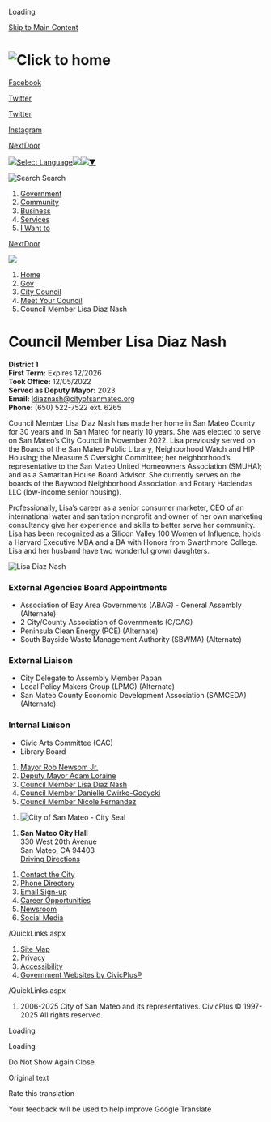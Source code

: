 Loading

[Skip to Main Content](https://www.cityofsanmateo.org/2940/Council-Member-Lisa-Diaz-Nash/)

# ![Click to home](https://www.cityofsanmateo.org/ImageRepository/Document?documentID=58789)

[Facebook](https://www.facebook.com/cityofsanmateo)

[Twitter](https://www.x.com/CityofSanMateo)

[Twitter](https://www.youtube.com/channel/UCtQV2ZVAgoV6smi6kWfQU8A)

[Instagram](https://www.instagram.com/cityofsanmateo)

[NextDoor](https://nextdoor.com/city/san-mateo--ca)

![](https://www.google.com/images/cleardot.gif)[Select Language![](https://www.google.com/images/cleardot.gif)​![](https://www.google.com/images/cleardot.gif)▼](https://www.cityofsanmateo.org/2940/Council-Member-Lisa-Diaz-Nash)

![Search](https://www.cityofsanmateo.org/ImageRepository/Document?documentID=58809) Search

1. [Government](https://www.cityofsanmateo.org/3413/Government)
2. [Community](https://www.cityofsanmateo.org/57/Community)
3. [Business](https://www.cityofsanmateo.org/3456/Business)
4. [Services](https://www.cityofsanmateo.org/3424/Services)
5. [I Want to](https://www.cityofsanmateo.org/88/I-Want-to)

[NextDoor](https://www.cityofsanmateo.org)

![](https://www.cityofsanmateo.org/ImageRepository/Document?documentID=59034)

1. [Home](https://www.cityofsanmateo.org)
2. [Gov](https://www.cityofsanmateo.org/3413/Gov)
3. [City Council](https://www.cityofsanmateo.org/55/City-Council)
4. [Meet Your Council](https://www.cityofsanmateo.org/166/Meet-Your-Council)
5. Council Member Lisa Diaz Nash

# Council Member Lisa Diaz Nash

**District 1**  
**First Term:** Expires 12/2026  
**Took Office:** 12/05/2022  
**Served as Deputy Mayor:** 2023  
**Email:** [ldiaznash@cityofsanmateo.org](mailto:ldiaznash@cityofsanmateo.org)  
**Phone:** (650) 522-7522 ext. 6265

Council Member Lisa Diaz Nash has made her home in San Mateo County for 30 years and in San Mateo for nearly 10 years. She was elected to serve on San Mateo’s City Council in November 2022. Lisa previously served on the Boards of the San Mateo Public Library, Neighborhood Watch and HIP Housing; the Measure S Oversight Committee; her neighborhood’s representative to the San Mateo United Homeowners Association (SMUHA); and as a Samaritan House Board Advisor. She currently serves on the boards of the Baywood Neighborhood Association and Rotary Haciendas LLC (low-income senior housing).

Professionally, Lisa’s career as a senior consumer marketer, CEO of an international water and sanitation nonprofit and owner of her own marketing consultancy give her experience and skills to better serve her community. Lisa has been recognized as a Silicon Valley 100 Women of Influence, holds a Harvard Executive MBA and a BA with Honors from Swarthmore College. Lisa and her husband have two wonderful grown daughters.

![Lisa Diaz Nash](https://www.cityofsanmateo.org/ImageRepository/Document?documentID=93182 "Lisa Diaz Nash")

### External Agencies Board Appointments

- Association of Bay Area Governments (ABAG) - General Assembly (Alternate)
- 2 City/County Association of Governments (C/CAG)
- Peninsula Clean Energy (PCE) (Alternate)
- South Bayside Waste Management Authority (SBWMA) (Alternate)

### External Liaison

- City Delegate to Assembly Member Papan
- Local Policy Makers Group (LPMG) (Alternate)
- San Mateo County Economic Development Association (SAMCEDA) (Alternate)

### Internal Liaison

- Civic Arts Committee (CAC)
- Library Board

<!--THE END-->

1. [Mayor Rob Newsom Jr.](https://www.cityofsanmateo.org/2849/Mayor-Rob-Newsom-Jr)
2. [Deputy Mayor Adam Loraine](https://www.cityofsanmateo.org/3121/Deputy-Mayor-Adam-Loraine)
3. [Council Member Lisa Diaz Nash](https://www.cityofsanmateo.org/2940/Council-Member-Lisa-Diaz-Nash)
4. [Council Member Danielle Cwirko-Godycki](https://www.cityofsanmateo.org/3762/Council-Member-Danielle-Cwirko-Godycki)
5. [Council Member Nicole Fernandez](https://www.cityofsanmateo.org/4160/Council-Member-Nicole-Fernandez)

<!--THE END-->

1. ![City of San Mateo - City Seal](https://www.cityofsanmateo.org/ImageRepository/Document?documentID=79010 "City of San Mateo - City Seal")

<!--THE END-->

1. **San Mateo City Hall**  
   330 West 20th Avenue  
   San Mateo, CA 94403  
   [Driving Directions](https://goo.gl/maps/fX48rtz8RZyfzkbSA)

<!--THE END-->

1. [Contact the City](https://www.cityofsanmateo.org/1186/Contact-the-City)
2. [Phone Directory](https://www.cityofsanmateo.org/directory.aspx)
3. [Email Sign-up](https://www.cityofsanmateo.org/4707)
4. [Career Opportunities](https://www.cityofsanmateo.org/133/Career-Opportunities)
5. [Newsroom](https://www.cityofsanmateo.org/4086)
6. [Social Media](https://www.cityofsanmateo.org/2729/Social-Media-Mobile-Apps)

/QuickLinks.aspx

1. [Site Map](https://www.cityofsanmateo.org/sitemap)
2. [Privacy](https://www.cityofsanmateo.org/652/Privacy-Policy)
3. [Accessibility](https://www.cityofsanmateo.org/accessibility)
4. [Government Websites by CivicPlus®](https://civicplus.com/referral)

/QuickLinks.aspx

1. 2006-2025 City of San Mateo and its representatives. CivicPlus © 1997-2025 All rights reserved.

Loading

Loading

Do Not Show Again Close

Original text

Rate this translation

Your feedback will be used to help improve Google Translate